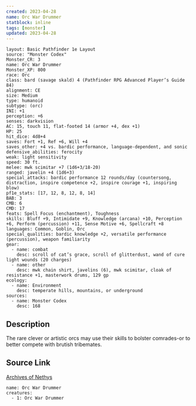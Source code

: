 ```yaml
---
created: 2023-04-28
name: Orc War Drummer
statblock: inline
tags: [monster]
updated: 2023-04-28
---
```

```statblock
layout: Basic Pathfinder 1e Layout
source: "Monster Codex"
Monster_CR: 3
name: Orc War Drummer
Monster_XP: 800
race: Orc
class: bard (savage skald) 4 (Pathfinder RPG Advanced Player’s Guide 84)
alignment: CE
size: Medium
type: humanoid
subtype: (orc)
INI: +1
perception: +6
senses: darkvision
AC: 15, touch 11, flat-footed 14 (armor +4, dex +1)
HP: 25
hit_dice: 4d8+4
saves: Fort +1, Ref +6, Will +4
saves_other: +4 vs. bardic performance, language-dependent, and sonic
defensive_abilities: ferocity
weak: light sensitivity
speed: 30 ft.
melee: mwk scimitar +7 (1d6+3/18-20)
ranged: javelin +4 (1d6+3)
special_attacks: bardic performance 12 rounds/day (countersong, distraction, inspire competence +2, inspire courage +1, inspiring blow)
pf1e_stats: [17, 12, 8, 12, 8, 14]
BAB: 3
CMB: 6
CMD: 17
feats: Spell Focus (enchantment), Toughness
skills: Bluff +9, Intimidate +9, Knowledge (arcana) +10, Perception +6, Perform (percussion) +11, Sense Motive +6, Spellcraft +8
languages: Common, Goblin, Orc
special_qualities: bardic knowledge +2, versatile performance (percussion), weapon familiarity
gear:
  - name: combat
    desc: scroll of cat’s grace, scroll of glitterdust, wand of cure light wounds (20 charges)
  - name: other
    desc: mwk chain shirt, javelins (6), mwk scimitar, cloak of resistance +1, masterwork drums, 129 gp
ecology:
  - name: Environment
    desc: temperate hills, mountains, or underground
sources:
  - name: Monster Codex
    desc: 168
```
## Description
The rare clever or artistic orcs may use their skills to bolster comrades-or to better compete with brutish tribemates.
## Source Link
[Archives of Nethys](https://aonprd.com/MonsterDisplay.aspx?ItemName=Orc%20War%20Drummer)
```encounter-table
name: Orc War Drummer
creatures:
  - 1: Orc War Drummer
```
